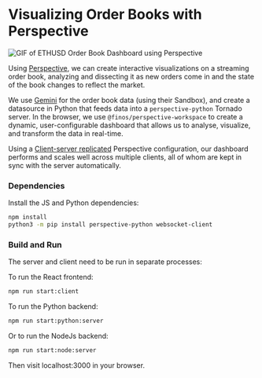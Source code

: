 # Visualizing Order Books with Perspective

![GIF of ETHUSD Order Book Dashboard using Perspective](https://i.imgur.com/TKYRDh2.gif)

Using [Perspective](https://perspective.finos.org), we can create interactive
visualizations on a streaming order book, analyzing and dissecting it as new
orders come in and the state of the book changes to reflect the market.

We use [Gemini](https://docs.gemini.com/websocket-api/) for the order book data
(using their Sandbox), and create a datasource in Python that feeds data into
a `perspective-python` Tornado server. In the browser, we use `@finos/perspective-workspace`
to create a dynamic, user-configurable dashboard that allows us to analyse,
visualize, and transform the data in real-time.

Using a [Client-server replicated](https://perspective.finos.org/docs/md/server.html#clientserver-replicated) Perspective configuration, our dashboard performs and scales well across multiple clients, all of whom are
kept in sync with the server automatically.

### Dependencies

Install the JS and Python dependencies:

```bash
npm install
python3 -m pip install perspective-python websocket-client
```

### Build and Run

The server and client need to be run in separate processes:

To run the React frontend:

```bash
npm run start:client
```

To run the Python backend:

```bash
npm run start:python:server
```

Or to run the NodeJs backend: 

```bash
npm run start:node:server
```

Then visit localhost:3000 in your browser. 